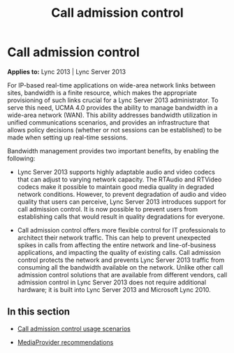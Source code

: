 ﻿---
title: Call admission control
TOCTitle: Call admission control
ms:assetid: 5536dd5c-1e64-4145-8691-94cc2b7be69e
ms:mtpsurl: https://msdn.microsoft.com/en-us/library/Dn466095(v=office.15)
ms:contentKeyID: 57103204
ms.date: 07/25/2014
mtps_version: v=office.15
---

# Call admission control


**Applies to:** Lync 2013 | Lync Server 2013

For IP-based real-time applications on wide-area network links between sites, bandwidth is a finite resource, which makes the appropriate provisioning of such links crucial for a Lync Server 2013 administrator. To serve this need, UCMA 4.0 provides the ability to manage bandwidth in a wide-area network (WAN). This ability addresses bandwidth utilization in unified communications scenarios, and provides an infrastructure that allows policy decisions (whether or not sessions can be established) to be made when setting up real-time sessions.

Bandwidth management provides two important benefits, by enabling the following:

  - Lync Server 2013 supports highly adaptable audio and video codecs that can adjust to varying network capacity. The RTAudio and RTVideo codecs make it possible to maintain good media quality in degraded network conditions. However, to prevent degradation of audio and video quality that users can perceive, Lync Server 2013 introduces support for call admission control. It is now possible to prevent users from establishing calls that would result in quality degradations for everyone.

  - Call admission control offers more flexible control for IT professionals to architect their network traffic. This can help to prevent unexpected spikes in calls from affecting the entire network and line-of-business applications, and impacting the quality of existing calls. Call admission control protects the network and prevents Lync Server 2013 traffic from consuming all the bandwidth available on the network. Unlike other call admission control solutions that are available from different vendors, call admission control in Lync Server 2013 does not require additional hardware; it is built into Lync Server 2013 and Microsoft Lync 2010.

## In this section

  - [Call admission control usage scenarios](call-admission-control-usage-scenarios.md)

  - [MediaProvider recommendations](mediaprovider-recommendations.md)

